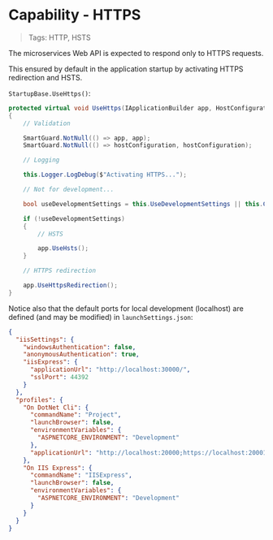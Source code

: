 # Capability - HTTPS

> Tags: HTTP, HSTS

The microservices Web API is expected to respond only to HTTPS requests.

This ensured by default in the application startup by activating HTTPS redirection and HSTS.

`StartupBase.UseHttps()`:

```csharp
protected virtual void UseHttps(IApplicationBuilder app, HostConfiguration hostConfiguration)
{
    // Validation

    SmartGuard.NotNull(() => app, app);
    SmartGuard.NotNull(() => hostConfiguration, hostConfiguration);

    // Logging

    this.Logger.LogDebug($"Activating HTTPS...");

    // Not for development...

    bool useDevelopmentSettings = this.UseDevelopmentSettings || this.CurrentEnvironment.IsDevelopment();

    if (!useDevelopmentSettings)
    {
        // HSTS

        app.UseHsts();
    }

    // HTTPS redirection

    app.UseHttpsRedirection();
}
```

Notice also that the default ports for local development (localhost) are defined (and may be modified) in `launchSettings.json`:

```json
{
  "iisSettings": {
    "windowsAuthentication": false,
    "anonymousAuthentication": true,
    "iisExpress": {
      "applicationUrl": "http://localhost:30000/",
      "sslPort": 44392
    }
  },
  "profiles": {
    "On DotNet Cli": {
      "commandName": "Project",
      "launchBrowser": false,
      "environmentVariables": {
        "ASPNETCORE_ENVIRONMENT": "Development"
      },
      "applicationUrl": "http://localhost:20000;https://localhost:20001"
    },
    "On IIS Express": {
      "commandName": "IISExpress",
      "launchBrowser": false,
      "environmentVariables": {
        "ASPNETCORE_ENVIRONMENT": "Development"
      }
    }
  }
}
```